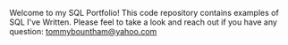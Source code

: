 
Welcome to my SQL Portfolio! This code repository contains examples of SQL I've Written. Please feel to take a look and reach out if you have any question: tommybountham@yahoo.com
